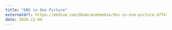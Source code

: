 ```yaml
---
title: "DNS in One Picture"
externalUrl: https://medium.com/@kamranahmedse/dns-in-one-picture-d7f4783db06a
date: 2018-12-04
---
```


